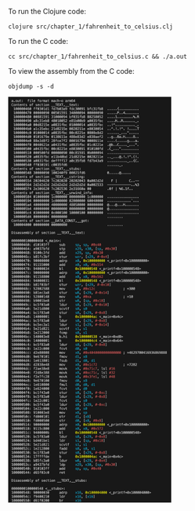 To run the Clojure code:

```
clojure src/chapter_1/fahrenheit_to_celsius.clj
```

To run the C code:

```
cc src/chapter_1/fahrenheit_to_celsius.c && ./a.out
```

To view the assembly from the C code:

```
objdump -s -d
```

<img src="assembly.png" width="66%">
